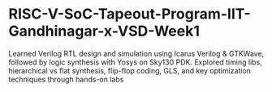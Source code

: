 # RISC-V-SoC-Tapeout-Program-IIT-Gandhinagar-x-VSD-Week1
Learned Verilog RTL design and simulation using Icarus Verilog &amp; GTKWave, followed by logic synthesis with Yosys on Sky130 PDK. Explored timing libs, hierarchical vs flat synthesis, flip-flop coding, GLS, and key optimization techniques through hands-on labs
